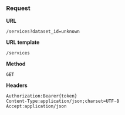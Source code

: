 ### Request

**URL**

`/services?dataset_id=unknown`

**URL template**

`/services`

**Method**

`GET`

**Headers**

`Authorization:Bearer{token}`  
`Content-Type:application/json;charset=UTF-8`  
`Accept:application/json`  
